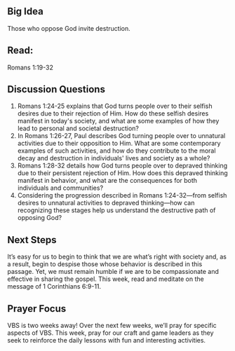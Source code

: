 

## Big Idea
Those who oppose God invite destruction. 

## Read: 
Romans 1:19-32

## Discussion Questions
1. Romans 1:24-25 explains that God turns people over to their selfish desires due to their rejection of Him. How do these selfish desires manifest in today's society, and what are some examples of how they lead to personal and societal destruction?
2. In Romans 1:26-27, Paul describes God turning people over to unnatural activities due to their opposition to Him. What are some contemporary examples of such activities, and how do they contribute to the moral decay and destruction in individuals' lives and society as a whole?
3. Romans 1:28-32 details how God turns people over to depraved thinking due to their persistent rejection of Him. How does this depraved thinking manifest in behavior, and what are the consequences for both individuals and communities?
4. Considering the progression described in Romans 1:24-32—from selfish desires to unnatural activities to depraved thinking—how can recognizing these stages help us understand the destructive path of opposing God?

## Next Steps
It’s easy for us to begin to think that we are what’s right with society and, as a result, begin to despise those whose behavior is described in this passage. Yet, we must remain humble if we are to be compassionate and effective in sharing the gospel. This week, read and meditate on the message of 1 Corinthians 6:9-11.

## Prayer Focus
VBS is two weeks away! Over the next few weeks, we’ll pray for specific aspects of VBS. This week, pray for our craft and game leaders as they seek to reinforce the daily lessons with fun and interesting activities.